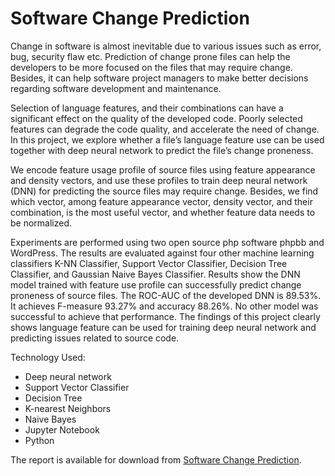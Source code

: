 # Software Change Prediction
Change in software is almost inevitable due to various issues such as error, bug, security flaw etc. Prediction of change prone files can help the developers to be more focused on the files that may require change. Besides, it can help software project managers to make better decisions regarding software development and maintenance. 

Selection of language features, and their combinations can have a significant effect on the quality of the developed code. Poorly selected features can degrade the code quality, and accelerate the need of change. In this project, we explore whether a file’s language feature use can be used together with deep neural network to predict the file’s change proneness. 

We encode feature usage profile of source files using feature appearance and density vectors, and use these profiles to train deep neural network (DNN) for predicting the source files may require change. Besides, we find which vector, among feature appearance vector, density vector, and their combination, is the most useful vector, and whether feature data needs to be
normalized.

Experiments are performed using two open source php software phpbb and WordPress. The results are evaluated against four other machine learning classifiers K-NN Classifier, Support Vector Classifier, Decision Tree Classifier, and Gaussian Naive Bayes Classifier. Results show the DNN model trained with feature use profile can successfully predict change proneness of source files. The ROC-AUC of the developed DNN is 89.53%. It achieves F-measure 93.27% and accuracy 88.26%. No other model was successful to achieve that performance. The findings of this project clearly shows language feature can be used for training deep neural network and predicting issues related to source code.

Technology Used:
* Deep neural network
* Support Vector Classifier
* Decision Tree
* K-nearest Neighbors
* Naive Bayes
* Jupyter Notebook
* Python

The report is available for download from [Software Change Prediction][report-link].

[report-link]:![]({{site.baseurl}}/assets/docs/file_change_prediction.pdf)
